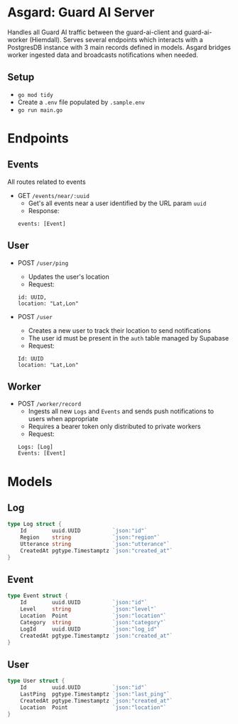 # Asgard: Guard AI Server

Handles all Guard AI traffic between the guard-ai-client and guard-ai-worker (Hiemdall).
Serves several endpoints which interacts with a PostgresDB instance with 3 main records defined in models.
Asgard bridges worker ingested data and broadcasts notifications when needed.

## Setup

- `go mod tidy`
- Create a `.env` file populated by `.sample.env` 
- `go run main.go`

# Endpoints

## Events

All routes related to events

* GET `/events/near/:uuid`
    - Get's all events near a user identified by the URL param `uuid`
    - Response:
     ```
    events: [Event]
     ```

## User

* POST `/user/ping`
    - Updates the user's location
    - Request:
     ```
     id: UUID,
     location: "Lat,Lon"
     ```

* POST `/user`
    - Creates a new user to track their location to send notifications
    - The user id must be present in the `auth` table managed by Supabase
    - Request:
    ```
    Id: UUID
    location: "Lat,Lon"
    ```

## Worker

* POST `/worker/record`
    - Ingests all new `Logs` and `Events` and sends push notifications to users when appropriate
    - Requires a bearer token only distributed to private workers
    - Request:
     ```
     Logs: [Log]
     Events: [Event]
     ```

# Models

## Log

```go
type Log struct {
	Id        uuid.UUID          `json:"id"`
	Region    string             `json:"region"`
	Utterance string             `json:"utterance"`
	CreatedAt pgtype.Timestamptz `json:"created_at"`
}
```

## Event

```go
type Event struct {
	Id        uuid.UUID          `json:"id"`
	Level     string             `json:"level"`
	Location  Point              `json:"location"`
	Category  string             `json:"category"`
	LogId     uuid.UUID          `json:"log_id"`
	CreatedAt pgtype.Timestamptz `json:"created_at"`
}
```

## User

```go
type User struct {
	Id        uuid.UUID          `json:"id"`
	LastPing  pgtype.Timestamptz `json:"last_ping"`
	CreatedAt pgtype.Timestamptz `json:"created_at"`
	Location  Point              `json:"location"`
}
```

